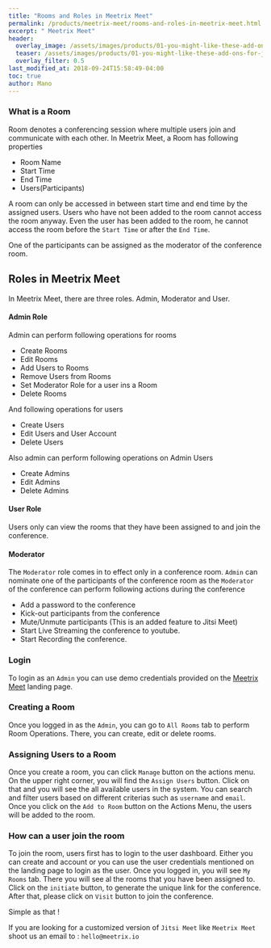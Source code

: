 ```yaml
---
title: "Rooms and Roles in Meetrix Meet"
permalink: /products/meetrix-meet/rooms-and-roles-in-meetrix-meet.html
excerpt: " Meetrix Meet"
header:
  overlay_image: /assets/images/products/01-you-might-like-these-add-ons-for-jitsi-meet/meetrix-meet.png
  teaser: /assets/images/products/01-you-might-like-these-add-ons-for-jitsi-meet/meetrix-meet.png
  overlay_filter: 0.5
last_modified_at: 2018-09-24T15:58:49-04:00
toc: true
author: Mano
---
```


### What is a Room

Room denotes a conferencing session where multiple users join and communicate with each other.
In Meetrix Meet, a Room has following properties

* Room Name
* Start Time
* End Time
* Users(Participants)

A room can only be accessed in between start time and end time by the assigned users.
Users who have not been added to the room cannot access the room anyway. Even the user has been added
to the room, he cannot access the room before the `Start Time` or after the `End Time`.

One of the participants can be assigned as the moderator of the conference room.

## Roles in Meetrix Meet

In Meetrix Meet, there are three roles. Admin, Moderator and User.

#### Admin Role
Admin can perform following operations for rooms

* Create Rooms
* Edit Rooms
* Add Users to Rooms
* Remove Users from Rooms
* Set Moderator Role for a user ins a Room
* Delete Rooms


And following operations for users

* Create Users
* Edit Users and User Account
* Delete Users


Also admin can perform following operations on Admin Users

* Create Admins
* Edit Admins
* Delete Admins


#### User Role

Users only can view the rooms that they have been assigned to and join the conference.


#### Moderator

The `Moderator` role comes in to effect only in a conference room.
`Admin` can nominate one of the participants of the conference room as the `Moderator` of the conference
can perform following actions during the conference

* Add a password to the conference
* Kick-out participants from the conference
* Mute/Unmute participants (This is an added feature to Jitsi Meet)
* Start Live Streaming the conference to youtube.
* Start Recording the conference.

### Login

To login as an `Admin` you can use demo credentials provided on the [Meetrix Meet](https://meet.meetrix.io) landing page. 

### Creating a Room

Once you logged in as the `Admin`, you can go to `All Rooms` tab to perform Room Operations. 
There, you can create, edit or delete rooms.

### Assigning Users to a Room

Once you create a room, you can click `Manage` button on the actions menu. 
On the upper right corner, you will find the `Assign Users` button. Click on that and you will see the all available users in the system.
You can search and filter users based on different criterias such as `username` and `email`.
Once you click on the `Add to Room` button on the Actions Menu, the users will be added to the room.

### How can a user join the room

To join the room, users first has to login to the user dashboard. 
Either you can create and account or you can use the user credentials mentioned on the landing page to login as the user. 
Once you logged in, you will see `My Rooms` tab. There you will see al the rooms that you have been assigned to.
Click on the `initiate` button, to generate the unique link for the conference. After that, please click on 
`Visit` button to join the conference.

Simple as that !

If you are looking for a customized version of `Jitsi Meet` like `Meetrix Meet` shoot us an email to : `hello@meetrix.io`